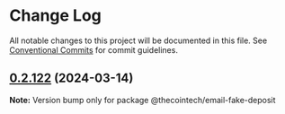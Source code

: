 # Change Log

All notable changes to this project will be documented in this file.
See [Conventional Commits](https://conventionalcommits.org) for commit guidelines.

## [0.2.122](https://github.com/thecointech/thecoin/compare/v0.2.121...v0.2.122) (2024-03-14)

**Note:** Version bump only for package @thecointech/email-fake-deposit
